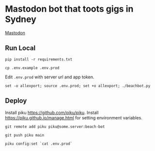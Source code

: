 # Mastodon bot that toots gigs in Sydney

<a rel="me" href="https://botsin.space/@BeachBot">Mastodon</a>

## Run Local

`pip install -r requirements.txt`

`cp .env.example .env.prod`

Edit `.env.prod` with server url and app token.

`set -o allexport; source .env.prod; set +o allexport; ./beachbot.py`

##  Deploy

Install piku https://github.com/piku/piku. Install https://piku.github.io/manage.html for setting environment variables.

`git remote add piku piku@some.server:beach-bot`

`git push piku main`

```piku config:set `cat .env.prod` ```

